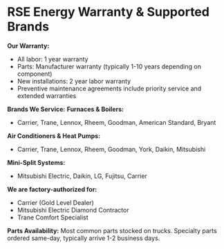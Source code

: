 # RSE Energy Warranty & Supported Brands

**Our Warranty:**
- All labor: 1 year warranty
- Parts: Manufacturer warranty (typically 1-10 years depending on component)
- New installations: 2 year labor warranty
- Preventive maintenance agreements include priority service and extended warranties

**Brands We Service:**
**Furnaces & Boilers:**
- Carrier, Trane, Lennox, Rheem, Goodman, American Standard, Bryant

**Air Conditioners & Heat Pumps:**
- Carrier, Trane, Lennox, Rheem, Goodman, York, Daikin, Mitsubishi

**Mini-Split Systems:**
- Mitsubishi Electric, Daikin, LG, Fujitsu, Carrier

**We are factory-authorized for:**
- Carrier (Gold Level Dealer)
- Mitsubishi Electric Diamond Contractor
- Trane Comfort Specialist

**Parts Availability:**
Most common parts stocked on trucks. Specialty parts ordered same-day, typically arrive 1-2 business days.

